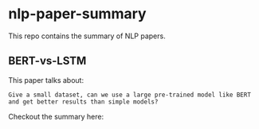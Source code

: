 # nlp-paper-summary

This repo contains the summary of NLP papers.


## BERT-vs-LSTM

This paper talks about:

`Give a small dataset, can we use a large pre-trained model like BERT and get better results than simple models?`

Checkout the summary here: